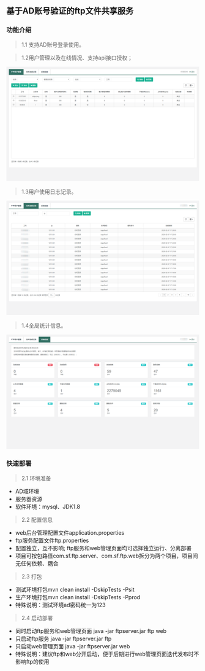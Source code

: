 ## 基于AD账号验证的ftp文件共享服务

### 功能介绍

> 1.1 支持AD账号登录使用。

> 1.2用户管理以及在线情况、支持api接口授权；

[![url](https://raw.githubusercontent.com/liwei128/ad-ftpserver/master/img/user.png)](https://raw.githubusercontent.com/liwei128/ad-ftpserver/master/img/user.png)

> 1.3用户使用日志记录。

[![url](https://raw.githubusercontent.com/liwei128/ad-ftpserver/master/img/log.png)](https://raw.githubusercontent.com/liwei128/ad-ftpserver/master/img/log.png)

> 1.4全局统计信息。

[![url](https://raw.githubusercontent.com/liwei128/ad-ftpserver/master/img/statistics.png)](https://raw.githubusercontent.com/liwei128/ad-ftpserver/master/img/statistics.png)

### 快速部署
> 2.1 环境准备
* AD域环境
* 服务器资源
* 软件环境：mysql、JDK1.8

> 2.2 配置信息
* web后台管理配置文件application.properties
* ftp服务配置文件ftp.properties
* 配置独立，互不影响; ftp服务和web管理页面均可选择独立运行、分离部署
* 项目可按包路径com.sf.ftp.server、com.sf.ftp.web拆分为两个项目，项目间无任何依赖、耦合

> 2.3 打包
* 测试环境打包mvn clean install -DskipTests -Psit
* 生产环境打包mvn clean install -DskipTests -Pprod
* 特殊说明：测试环境ad密码统一为123

> 2.4 启动部署
* 同时启动ftp服务和web管理页面  java -jar ftpserver.jar ftp web
* 只启动ftp服务  java -jar ftpserver.jar ftp
* 只启动web管理页面  java -jar ftpserver.jar web
* 特殊说明：建议ftp和web分开启动，便于后期进行web管理页面迭代发布时不影响ftp的使用
